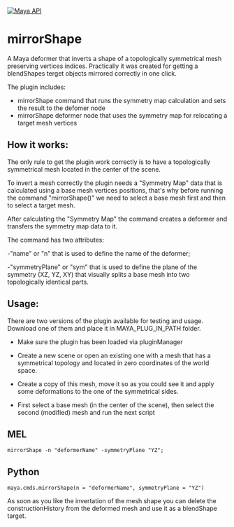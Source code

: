 [![Maya API](https://img.shields.io/badge/SDK-Maya%20API-blue.svg)](#)

# mirrorShape

A Maya deformer that inverts a shape of a topologically symmetrical mesh preserving vertices indices. Practically it was created for getting a blendShapes terget objects mirrored correctly in one click.

The plugin includes:
- mirrorShape command that runs the symmetry map calculation and sets the result to the defomer node
- mirrorShape deformer node that uses the symmetry map for relocating a target mesh vertices

## How it works:

The only rule to get the plugin work correctly is to have a topologically symmetrical mesh located in the center of the scene.

To invert a mesh correctly the plugin needs a "Symmetry Map" data that is calculated using a base mesh vertices positions, that's why before running the command "mirrorShape()" we need to select a base mesh first and then to select a target mesh.

After calculating the "Symmetry Map" the command creates a deformer and transfers the symmetry map data to it.

The command has two attributes:

-"name" or "n" that is used to define the name of the deformer;

-"symmetryPlane" or "sym" that is used to define the plane of the symmetry (XZ, YZ, XY) that visually splits a base mesh into two topologically identical parts.

## Usage:
There are two versions of the plugin available for testing and usage. Download one of them and place it in MAYA_PLUG_IN_PATH folder.

- Make sure the plugin has been loaded via pluginManager

- Create a new scene or open an existing one with a mesh that has a symmetrical topology and located in zero coordinates of the world space.

- Create a copy of this mesh, move it so as you could see it and apply some deformations to the one of the symmetrical sides.

- First select a base mesh (in the center of the scene), then select the second (modified) mesh and run the next script

## MEL
```
mirrorShape -n "deformerName" -symmetryPlane "YZ";
```

## Python
```
maya.cmds.mirrorShape(n = "deformerName", symmetryPlane = "YZ")
```
As soon as you like the invertation of the mesh shape you can delete the constructionHistory from the deformed mesh and use it as a blendShape target.
